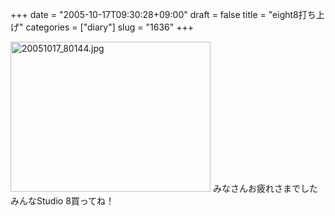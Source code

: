 +++
date = "2005-10-17T09:30:28+09:00"
draft = false
title = "eight8打ち上げ"
categories = ["diary"]
slug = "1636"
+++

<img src="http://ieiriblog.img.jugem.cc/20051017_80144.jpg" class="pict" width="320" height="240" alt="20051017_80144.jpg" />
みなさんお疲れさまでした
みんなStudio 8買ってね！
